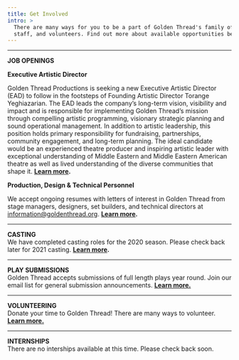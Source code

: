 ```yaml
---
title: Get Involved
intro: >
  There are many ways for you to be a part of Golden Thread's family of artists,
  staff, and volunteers. Find out more about available opportunities below.
---
```

- - -

**JOB OPENINGS**

**Executive Artistic Director**

Golden Thread Productions is seeking a new Executive Artistic Director (EAD) to follow in the footsteps of Founding Artistic Director Torange Yeghiazarian. The EAD leads the company’s long-term vision, visibility and impact and is responsible for implementing Golden Thread’s mission through compelling artistic programming, visionary strategic planning and sound operational management. In addition to artistic leadership, this position holds primary responsibility for fundraising, partnerships, community engagement, and long-term planning. The ideal candidate would be an experienced theatre producer and inspiring artistic leader with exceptional understanding of Middle Eastern and Middle Eastern American theatre as well as lived understanding of the diverse communities that shape it. **[Learn more](/get-involved/jobs/).**

**Production, Design & Technical Personnel**

We accept ongoing resumes with letters of interest in Golden Thread from stage managers, designers, set builders, and technical directors at [information@goldenthread.org]((mailto:information@goldenthread.org)). **[Learn more](/get-involved/jobs/).**

- - -

**CASTING**\
We have completed casting roles for the 2020 season. Please check back later for 2021 casting. **[Learn more](/get-involved/casting/).**

- - -

**PLAY SUBMISSIONS**\
Golden Thread accepts submissions of full length plays year round. Join our email list for general submission announcements. **[Learn more.](/get-involved/submissions/)**

- - -

**VOLUNTEERING**\
Donate your time to Golden Thread! There are many ways to volunteer. **[Learn more.](/get-involved/volunteer/)**

- - -

**INTERNSHIPS**\
There are no interships available at this time. Please check back soon.